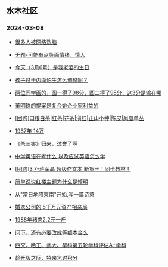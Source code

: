 ## 水木社区 
### 2024-03-08

+ [很多人被网络洗脑](https://www.mysmth.net/nForum/article/Love/6290345)

+ [无题-可能有点负面情绪，慎入](https://www.mysmth.net/nForum/article/Age/20347460)

+ [今天（3月6号）是我老婆的生日](https://www.mysmth.net/nForum/article/MyFamily/247153)

+ [孩子过于内向怕生怎么调整呢？](https://www.mysmth.net/nForum/article/Children/932723052)

+ [两位同学画的，图一得了98分，图二得了95分，这3分是输在哪](https://www.mysmth.net/nForum/article/MMJoke/1634817141)

+ [董明珠的提案是复合她企业家利益的](https://www.mysmth.net/nForum/article/WorkingLife/3854)

+ [[团购]口粮白茶|红茶|花茶|滇红|正山小种|陈皮|凤凰单丛](https://www.mysmth.net/nForum/article/ADAgent_TG/1318221)

+ [1987年 14万](https://www.mysmth.net/nForum/article/Stock/10808513)

+ [《杀三害》归来，过誉了啊](https://www.mysmth.net/nForum/article/Movielife/3600)

+ [中学英语在考什么 以及应试英语怎么学](https://www.mysmth.net/nForum/article/ChildEducation/2357682)

+ [[团购]3.7-蒋军晶 超级作文本 断货王！同步教材！](https://www.mysmth.net/nForum/article/ADAgent_TG/1318334)

+ [简单说说红楼主题为什么是悼明](https://www.mysmth.net/nForum/article/StoneStory/297593)

+ [从"當日地陷東南"开始,写一篇诗意](https://www.mysmth.net/nForum/article/Poetry/165765)

+ [婚恋公司的  5千万元资产相亲局](https://www.mysmth.net/nForum/article/Age/20347474)

+ [1988年猪肉2.2元一斤](https://www.mysmth.net/nForum/article/Stock/10808863)

+ [问下，还有必要改成等额本金么](https://www.mysmth.net/nForum/article/OurEstate/2916960)

+ [西交、哈工、武大、华科第五轮学科评估A+学科](https://www.mysmth.net/nForum/article/GaoKao/549436)

+ [趁开版之际，特来乞讨积分](https://www.mysmth.net/nForum/article/FamilyLife/1766617092)

